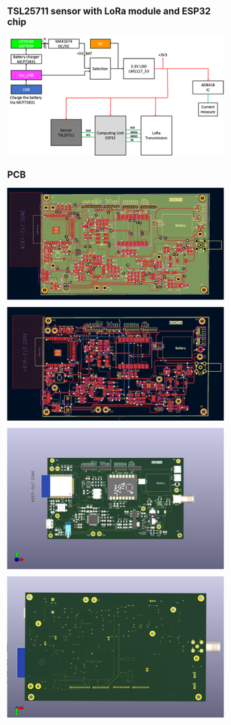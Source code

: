 ## TSL25711 sensor with LoRa module and ESP32 chip

![](./img/img1.png)

## PCB

![](./img/routage.png)

![](./img/routage1.png)

![](./img/luxmetter-pcb2.jpg)

![](./img/pcb-3.png)

